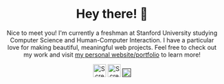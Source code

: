 <h1 align="center">
  Hey there! 👋
</h1>
<p align="center">
 Nice to meet you! I'm currently a freshman at Stanford University studying Computer Science and Human-Computer Interaction. I have a particular love for making beautiful, meaningful web projects. Feel free to check out my work and visit <a href="https://ayanagriffin.com">my personal website/portfolio</a> to learn more!
</p>
<div align="center">
<a href="https://linkedin.com/in/ayanagriffin"><img width="30" alt="Screen Shot 2021-04-01 at 3 36 46 PM" src="https://user-images.githubusercontent.com/69114559/113361169-31387a00-9300-11eb-9c78-1c378b5c738d.png"></a>
<a href="mailto:hi@ayanagriffin.com"><img width="30" alt="Screen Shot 2021-04-01 at 3 36 52 PM" src="https://user-images.githubusercontent.com/69114559/113361170-31387a00-9300-11eb-9252-aaff0bfcb949.png"></a>
<a href=""><img width="20" alt="Screen Shot 2021-04-01 at 3 36 57 PM" src="https://user-images.githubusercontent.com/69114559/113361171-31387a00-9300-11eb-8438-9b84d91b3c15.png"></a>

</div>

